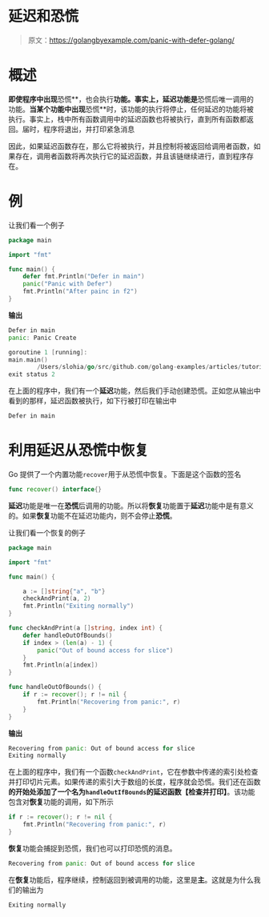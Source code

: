 # 延迟和恐慌

> 原文：<https://golangbyexample.com/panic-with-defer-golang/>

# **概述**

**即使程序中出现**恐慌**，也会执行**功能。事实上，**延迟**功能是**恐慌后唯一调用的功能。**当某个功能中出现**恐慌**时，该功能的执行将停止，任何延迟的功能将被执行。事实上，栈中所有函数调用中的延迟函数也将被执行，直到所有函数都返回。届时，程序将退出，并打印紧急消息

因此，如果延迟函数存在，那么它将被执行，并且控制将被返回给调用者函数，如果存在，调用者函数将再次执行它的延迟函数，并且该链继续进行，直到程序存在。

# **例**

让我们看一个例子

```go
package main

import "fmt"

func main() {
    defer fmt.Println("Defer in main")
    panic("Panic with Defer")
    fmt.Println("After painc in f2")
}
```

**输出**

```go
Defer in main
panic: Panic Create

goroutine 1 [running]:
main.main()
        /Users/slohia/go/src/github.com/golang-examples/articles/tutorial/panicRecover/deferWithPanic/main.go:7 +0x95
exit status 2
```

在上面的程序中，我们有一个**延迟**功能，然后我们手动创建恐慌。正如您从输出中看到的那样，延迟函数被执行，如下行被打印在输出中

```go
Defer in main
```

# **利用延迟从恐慌中恢复**

Go 提供了一个内置功能`recover`用于从恐慌中恢复。下面是这个函数的签名

```go
func recover() interface{}
```

**延迟**功能是唯一在**恐慌**后调用的功能。所以将**恢复**功能置于**延迟**功能中是有意义的。如果**恢复**功能不在延迟功能内，则不会停止**恐慌**。

让我们看一个恢复的例子

```go
package main

import "fmt"

func main() {

	a := []string{"a", "b"}
	checkAndPrint(a, 2)
	fmt.Println("Exiting normally")
}

func checkAndPrint(a []string, index int) {
	defer handleOutOfBounds()
	if index > (len(a) - 1) {
		panic("Out of bound access for slice")
	}
	fmt.Println(a[index])
}

func handleOutOfBounds() {
	if r := recover(); r != nil {
		fmt.Println("Recovering from panic:", r)
	}
}
```

**输出**

```go
Recovering from panic: Out of bound access for slice
Exiting normally
```

在上面的程序中，我们有一个函数`checkAndPrint`，它在参数中传递的索引处检查并打印切片元素。如果传递的索引大于数组的长度，程序就会恐慌。我们还在函数**的开始处添加了一个名为`handleOutIfBounds`的延迟函数【检查并打印】**。该功能包含对**恢复**功能的调用，如下所示

```go
if r := recover(); r != nil {
    fmt.Println("Recovering from panic:", r)
}
```

**恢复**功能会捕捉到恐慌，我们也可以打印恐慌的消息。

```go
Recovering from panic: Out of bound access for slice
```

在**恢复**功能后，程序继续，控制返回到被调用的功能，这里是**主**。这就是为什么我们的输出为

```go
Exiting normally
```